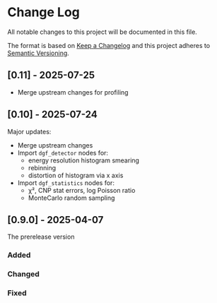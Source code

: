 
# Change Log
All notable changes to this project will be documented in this file.
 
The format is based on [Keep a Changelog](http://keepachangelog.com/)
and this project adheres to [Semantic Versioning](http://semver.org/).

## [0.11] - 2025-07-25

- Merge upstream changes for profiling

## [0.10] - 2025-07-24
  
Major updates:
- Merge upstream changes
- Import `dgf_detector` nodes for:
    * energy resolution histogram smearing
    * rebinning
    * distortion of histogram via x axis
- Import `dgf_statistics` nodes for:
    * χ², CNP stat errors, log Poisson ratio
    * MonteCarlo random sampling
 
## [0.9.0] - 2025-04-07
  
The prerelease version

### Added
 
### Changed
 
### Fixed
